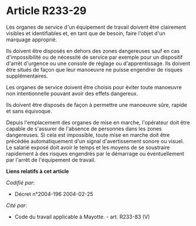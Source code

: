 # Article R233-29

Les organes de service d'un équipement de travail doivent être clairement visibles et identifiables et, en tant que de
besoin, faire l'objet d'un marquage approprié.

Ils doivent être disposés en dehors des zones dangereuses sauf en cas d'impossibilité ou de nécessité de service par exemple
pour un dispositif d'arrêt d'urgence ou une console de réglage ou d'apprentissage. Ils doivent être situés de façon que leur
manoeuvre ne puisse engendrer de risques supplémentaires.

Les organes de service doivent être choisis pour éviter toute manoeuvre non intentionnelle pouvant avoir des effets
dangereux.

Ils doivent être disposés de façon à permettre une manoeuvre sûre, rapide et sans équivoque.

Depuis l'emplacement des organes de mise en marche, l'opérateur doit être capable de s'assurer de l'absence de personnes dans
les zones dangereuses. Si cela est impossible, toute mise en marche doit être précédée automatiquement d'un signal
d'avertissement sonore ou visuel. Le salarié exposé doit avoir le temps et les moyens de se soustraire rapidement à des
risques engendrés par le démarrage ou éventuellement par l'arrêt de l'équipement de travail.

**Liens relatifs à cet article**

_Codifié par_:

  - Décret n°2004-196 2004-02-25

_Cité par_:

  - Code du travail applicable à Mayotte. - art. R233-83 (V)
